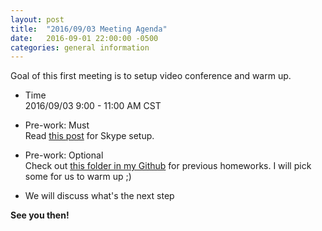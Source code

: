 ```yaml
---
layout: post
title:  "2016/09/03 Meeting Agenda"
date:   2016-09-01 22:00:00 -0500
categories: general information
---
```

Goal of this first meeting is to setup video conference and warm up.

* Time  
2016/09/03 9:00 - 11:00 AM CST

* Pre-work: Must  
Read [this post](/general/information/2016/09/01/welcome.html) for Skype setup.  

* Pre-work: Optional  
Check out [this folder in my Github](https://github.com/shawnchris/studygroup/tree/master/Shawn) for previous homeworks. I will pick some for us to warm up ;)  

* We will discuss what's the next step

**See you then!**
